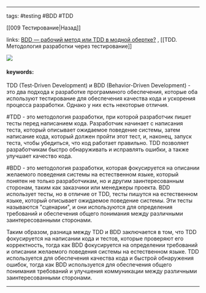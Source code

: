 ____

tags: #testing #BDD #TDD

[[009 Тестирование|Назад]]

links: [BDD — рабочий метод или TDD в модной обертке?](https://habr.com/ru/companies/jugru/articles/329468/) , [[TDD. Методология разработки через тестирование]]

![](https://www.youtube.com/watch?v=bRnyyBXbjtQ)

#### keywords:

TDD (Test-Driven Development) и BDD (Behavior-Driven Development) - это два подхода к разработке программного обеспечения, которые оба используют тестирование для обеспечения качества кода и ускорения процесса разработки. Однако у них есть некоторые отличия.

#TDD - это методология разработки, при которой разработчик пишет тесты перед написанием кода. Разработчик начинает с написания теста, который описывает ожидаемое поведение системы, затем написание кода, который должен пройти этот тест, и, наконец, запуск теста, чтобы убедиться, что код работает правильно. TDD позволяет разработчикам быстро обнаруживать и исправлять ошибки, а также улучшает качество кода.

#BDD - это методология разработки, которая фокусируется на описании желаемого поведения системы на естественном языке, который понятен не только разработчикам, но и другим заинтересованным сторонам, таким как заказчики или менеджеры проекта. BDD использует тесты, но в отличие от TDD, тесты пишутся на естественном языке, который описывает ожидаемое поведение системы. Эти тесты называются "сценарии", и они используются для определения требований и обеспечения общего понимания между различными заинтересованными сторонами.

Таким образом, разница между TDD и BDD заключается в том, что TDD фокусируется на написании кода и тестов, которые проверяют его корректность, тогда как BDD фокусируется на определении требований и описании желаемого поведения системы на естественном языке. TDD используется для обеспечения качества кода и быстрой обнаружения ошибок, тогда как BDD используется для обеспечения общего понимания требований и улучшения коммуникации между различными заинтересованными сторонами.

_____
